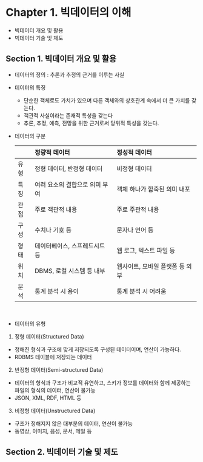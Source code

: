 # Chapter 1. 빅데이터의 이해

- 빅데이터 개요 및 활용
- 빅데이터 기술 및 제도



## Section 1. 빅데이터 개요 및 활용

- 데이터의 정의 : 추론과 추정의 근거를 이루는 사실

- 데이터의 특징

  - 단순한 객체로도 가치가 있으며 다른 객체와의 상호관계 속에서 더 큰 가치를 갖는다.
  - 객관적 사실이라는 존재적 특성을 갖는다
  - 추론, 추정, 예측, 전망을 위한 근거로써 당위적 특성을 갖는다.

- 데이터의 구분

  ||정량적 데이터|정성적 데이터|
  |:--|:--|:--|
  |유형|정형 데이터, 반정형 데이터|비정형 데이터|
  |특징|여러 요소의 결합으로 의미 부여|객체 하나가 함축된 의미 내포|
  |관점|주로 객관적 내용|주로 주관적 내용|
  |구성|수치나 기호 등|문자나 언어 등|
  |형태|데이터베이스, 스프레드시트 등|웹 로그, 텍스트 파일 등|
  |위치|DBMS, 로컬 시스템 등 내부|웹사이트, 모바일 플랫폼 등 외부|
  |분석|통계 분석 시 용이|통계 분석 시 어려움|
  <br>

- 데이터의 유형

1. 정형 데이터(Structured Data)

  - 정해진 형식과 구조에 맞게 저장되도록 구성된 데이터이며, 연산이 가능하다.
  - RDBMS 테이블에 저장되는 데이터

2. 반정형 데이터(Semi-structured Data)

  - 데이터의 형식과 구조가 비교적 유연하고, 스키가 정보를 데이터와 함께 제공하는 파일의 형식의 데이터, 연산이 불가능
  - JSON, XML, RDF, HTML 등

3. 비정형 데이터(Unstructured Data)

  - 구조가 정해지지 않은 대부분의 데이터, 연산이 불가능
  - 동영상, 이미지, 음성, 문서, 메일 등


## Section 2. 빅데이터 기술 및 제도

